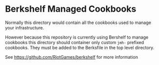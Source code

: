 Berkshelf Managed Cookbooks
===========================


Normally this directory would contain all the cookbooks used to manage your infrastructure.

However because this repository is currently using Bershelf to manage cookbooks this directory should container only custom `jmh-` prefixed cookbooks. They must be added to the Berksfile in the top level directory.

See https://github.com/RiotGames/berkshelf for more information
